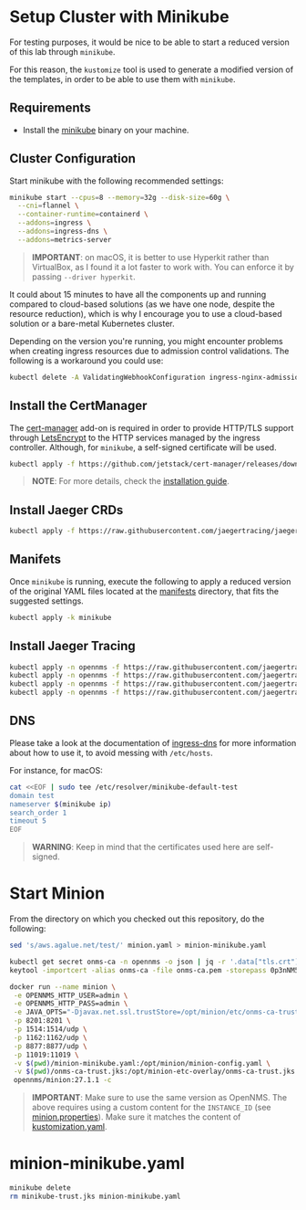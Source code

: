 # Setup Cluster with Minikube

For testing purposes, it would be nice to be able to start a reduced version of this lab through `minikube`.

For this reason, the `kustomize` tool is used to generate a modified version of the templates, in order to be able to use them with `minikube`.

## Requirements

* Install the [minikube](https://kubernetes.io/docs/tasks/tools/install-minikube/) binary on your machine.

## Cluster Configuration

Start minikube with the following recommended settings:

```bash
minikube start --cpus=8 --memory=32g --disk-size=60g \
  --cni=flannel \
  --container-runtime=containerd \
  --addons=ingress \
  --addons=ingress-dns \
  --addons=metrics-server
```

> **IMPORTANT**: on macOS, it is better to use Hyperkit rather than VirtualBox, as I found it a lot faster to work with. You can enforce it by passing `--driver hyperkit`.

It could about 15 minutes to have all the components up and running compared to cloud-based solutions (as we have one node, despite the resource reduction), which is why I encourage you to use a cloud-based solution or a bare-metal Kubernetes cluster.

Depending on the version you're running, you might encounter problems when creating ingress resources due to admission control validations. The following is a workaround you could use:

```bash
kubectl delete -A ValidatingWebhookConfiguration ingress-nginx-admission
```

## Install the CertManager

The [cert-manager](https://cert-manager.readthedocs.io/en/latest/) add-on is required in order to provide HTTP/TLS support through [LetsEncrypt](https://letsencrypt.org) to the HTTP services managed by the ingress controller. Although, for `minikube`, a self-signed certificate will be used.

```bash
kubectl apply -f https://github.com/jetstack/cert-manager/releases/download/v1.3.0/cert-manager.yaml
```

> **NOTE**: For more details, check the [installation guide](http://docs.cert-manager.io/en/latest/getting-started/install.html).

## Install Jaeger CRDs

```bash
kubectl apply -f https://raw.githubusercontent.com/jaegertracing/jaeger-operator/master/deploy/crds/jaegertracing.io_jaegers_crd.yaml
```

## Manifets

Once `minikube` is running, execute the following to apply a reduced version of the original YAML files located at the [manifests](manifests) directory, that fits the suggested settings.

```bash
kubectl apply -k minikube
```

## Install Jaeger Tracing

```bash
kubectl apply -n opennms -f https://raw.githubusercontent.com/jaegertracing/jaeger-operator/master/deploy/service_account.yaml
kubectl apply -n opennms -f https://raw.githubusercontent.com/jaegertracing/jaeger-operator/master/deploy/role.yaml
kubectl apply -n opennms -f https://raw.githubusercontent.com/jaegertracing/jaeger-operator/master/deploy/role_binding.yaml
kubectl apply -n opennms -f https://raw.githubusercontent.com/jaegertracing/jaeger-operator/master/deploy/operator.yaml
```

## DNS

Please take a look at the documentation of [ingress-dns](https://github.com/kubernetes/minikube/tree/master/deploy/addons/ingress-dns) for more information about how to use it, to avoid messing with `/etc/hosts`.

For instance, for macOS:

```bash
cat <<EOF | sudo tee /etc/resolver/minikube-default-test
domain test
nameserver $(minikube ip)
search_order 1
timeout 5
EOF
```

> **WARNING**: Keep in mind that the certificates used here are self-signed.

# Start Minion

From the directory on which you checked out this repository, do the following:

```bash
sed 's/aws.agalue.net/test/' minion.yaml > minion-minikube.yaml

kubectl get secret onms-ca -n opennms -o json | jq -r '.data["tls.crt"]' | base64 --decode > onms-ca.pem
keytool -importcert -alias onms-ca -file onms-ca.pem -storepass 0p3nNM5 -keystore onms-ca-trust.jks -noprompt

docker run --name minion \
 -e OPENNMS_HTTP_USER=admin \
 -e OPENNMS_HTTP_PASS=admin \
 -e JAVA_OPTS="-Djavax.net.ssl.trustStore=/opt/minion/etc/onms-ca-trust.jks -Djavax.net.ssl.trustStorePassword=0p3nNM5" \
 -p 8201:8201 \
 -p 1514:1514/udp \
 -p 1162:1162/udp \
 -p 8877:8877/udp \
 -p 11019:11019 \
 -v $(pwd)/minion-minikube.yaml:/opt/minion/minion-config.yaml \
 -v $(pwd)/onms-ca-trust.jks:/opt/minion-etc-overlay/onms-ca-trust.jks \
 opennms/minion:27.1.1 -c
```

> **IMPORTANT**: Make sure to use the same version as OpenNMS. The above requires using a custom content for the `INSTANCE_ID` (see [minion.properties](minion.properties)). Make sure it matches the content of [kustomization.yaml](manifests/kustomization.yaml).

# minion-minikube.yaml

```bash
minikube delete
rm minikube-trust.jks minion-minikube.yaml
```
